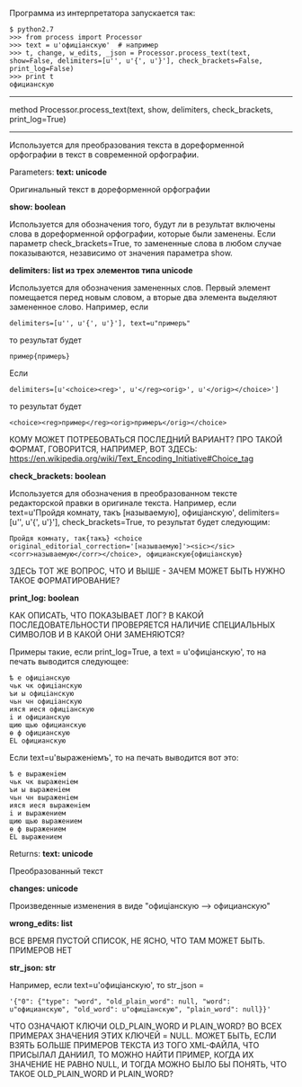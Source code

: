 Программа из интерпретатора запускается так:
```
$ python2.7
>>> from process import Processor
>>> text = u'офицiанскую'  # например
>>> t, change, w_edits, _json = Processor.process_text(text, show=False, delimiters=[u'', u'{', u'}'], check_brackets=False, print_log=False)
>>> print t
официанскую
```

<hr>
method Processor.process_text(text, show, delimiters, check_brackets, print_log=True)
<hr>

Используется для преобразования текста в дореформенной орфографии в текст в современной орфографии.


Parameters: __text: unicode__

Оригинальный текст в дореформенной орфографии

__show: boolean__

Используется для обозначения того, будут ли в результат включены слова в дореформенной орфографии, которые были заменены. Если параметр check_brackets=True, то замененные слова в любом случае показываются, независимо от значения параметра show.

__delimiters: list из трех элементов типа unicode__

Используется для обозначения замененных слов. Первый элемент помещается перед новым словом, а вторые два элемента выделяют замененное слово. Например, если
```
delimiters=[u'', u'{', u'}'], text=u"примеръ"
```
то результат будет
```
пример{примеръ}
```

Если
```
delimiters=[u'<choice><reg>', u'</reg><orig>', u'</orig></choice>']
```
то результат будет
```
<choice><reg>пример</reg><orig>примеръ</orig></choice>
```

КОМУ МОЖЕТ ПОТРЕБОВАТЬСЯ ПОСЛЕДНИЙ ВАРИАНТ? ПРО ТАКОЙ ФОРМАТ, ГОВОРИТСЯ, НАПРИМЕР, ВОТ ЗДЕСЬ: https://en.wikipedia.org/wiki/Text_Encoding_Initiative#Choice_tag

__check_brackets: boolean__

Используется для обозначения в преобразованном тексте редакторской правки в оригинале текста. Например, если  text=u'Пройдя комнату, такъ [называемую], офиціанскую', delimiters=[u'', u'{', u'}'], check_brackets=True, то результат будет следующим:
```
Пройдя комнату, так{такъ} <choice original_editorial_correction='[называемую]'><sic></sic><corr>называемую</corr></choice>, официанскую{офицiанскую}
```

ЗДЕСЬ ТОТ ЖЕ ВОПРОС, ЧТО И ВЫШЕ - ЗАЧЕМ МОЖЕТ БЫТЬ НУЖНО ТАКОЕ ФОРМАТИРОВАНИЕ?

__print_log: boolean__

КАК ОПИСАТЬ, ЧТО ПОКАЗЫВАЕТ ЛОГ? В КАКОЙ ПОСЛЕДОВАТЕЛЬНОСТИ ПРОВЕРЯЕТСЯ НАЛИЧИЕ СПЕЦИАЛЬНЫХ СИМВОЛОВ И В КАКОЙ ОНИ ЗАМЕНЯЮТСЯ?

Примеры такие, если print_log=True, а text = u'офицiанскую', то на печать выводится следующее:
```
ѣ е офицiанскую
чьк чк офицiанскую
ъи ы офицiанскую
чьн чн офицiанскую
ияся иеся офицiанскую
i и официанскую
щию щью официанскую
ѳ ф официанскую
EL официанскую
````

Если text=u'выраженіемъ', то на печать выводится вот это:

```
ѣ е выраженiем
чьк чк выраженiем
ъи ы выраженiем
чьн чн выраженiем
ияся иеся выраженiем
i и выражением
щию щью выражением
ѳ ф выражением
EL выражением
```

Returns: __text: unicode__

Преобразованный текст

__changes: unicode__

Произведенные изменения в виде "офицiанскую --> официанскую"

__wrong_edits: list__

ВСЕ ВРЕМЯ ПУСТОЙ СПИСОК, НЕ ЯСНО, ЧТО ТАМ МОЖЕТ БЫТЬ. ПРИМЕРОВ НЕТ

__str_json: str__

Например, если text=u'офицiанскую', то str_json =
```
'{"0": {"type": "word", "old_plain_word": null, "word": u"официанскую", "old_word": u"офицiанскую", "plain_word": null}}'
```

ЧТО ОЗНАЧАЮТ КЛЮЧИ OLD_PLAIN_WORD И PLAIN_WORD? ВО ВСЕХ ПРИМЕРАХ ЗНАЧЕНИЯ ЭТИХ КЛЮЧЕЙ = NULL. МОЖЕТ БЫТЬ, ЕСЛИ ВЗЯТЬ БОЛЬШЕ ПРИМЕРОВ ТЕКСТА ИЗ ТОГО XML-ФАЙЛА, ЧТО ПРИСЫЛАЛ ДАНИИЛ, ТО МОЖНО НАЙТИ ПРИМЕР, КОГДА ИХ ЗНАЧЕНИЕ НЕ РАВНО NULL, И ТОГДА МОЖНО БЫЛО БЫ ПОНЯТЬ, ЧТО ТАКОЕ OLD_PLAIN_WORD И PLAIN_WORD?  
